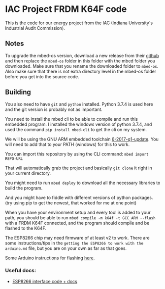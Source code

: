 # IAC Project FRDM K64F code
This is the code for our energy project from the IAC (Indiana University's Industrial Audit Commission).

## Notes
To upgrade the mbed-os version, download a new release from their [github](https://github.com/ARMmbed/mbed-os/releases) and then replace the `mbed-os` folder in this folder with  the mbed folder you downloaded.
Make sure that you rename the downloaded folder to `mbed-os`. Also make sure that there is not extra directory level in the mbed-os folder before you get into the source code.

## Building
You also need to have `git` and `python` installed. Python 3.7.4 is used here and the git version is probably not as important.

You need to install the mbed cli to be able to compile and run this embedded program. I installed the windows version of python 3.7.4, and used the command `pip install mbed-cli` to get the cli on my system.

We will be using the GNU ARM embedded toolchain [6-2017-q1-update](https://developer.arm.com/-/media/Files/downloads/gnu-rm/6_1-2017q1/gcc-arm-none-eabi-6-2017-q1-update-win32-zip.zip?revision=f49d2798-8261-4951-b93b-9a1a354e5aca?product=GNU%20Arm%20Embedded%20Toolchain,ZIP,,Windows,6-2017-q1-update). You will need to add that to your PATH (windows) for this to work. 

You can import this repository by using the CLI command: `mbed import REPO-URL`

That will automatically grab the project and basically `git clone` it right in your current directory.

You might need to run `mbed deploy` to download all the necessary libraries to build the program.

And you might have to fiddle with different versions of python packages. (try using pip to get the newest, that worked for me at one point)

When you have your environment setup and every tool is added to your path, you should be able to run `mbed compile -m k64f -t GCC_ARM --flash` with a FRDM K64F connected, and the program should compile and be flashed to the K64F.

The ESP8266 chip may need firmware of at least v2 to work. There are some instructions/tips in the `getting the ESP8266 to work with the arduino.md` file, but you are on your own as far as that goes. 

Some Arduino instructions for flashing [here](https://www.electronicshub.org/update-flash-esp8266-firmware/).

### Useful docs:
+ [ESP8266 interface code + docs](https://os.mbed.com/teams/ESP8266/code/esp8266-driver/)
